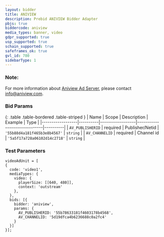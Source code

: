 ```yaml
---
layout: bidder
title: ANIVIEW
description: Prebid ANIVIEW Bidder Adapter
pbjs: true
biddercode: aniview
media_types: banner, video
gdpr_supported: true
usp_supported: true
schain_supported: true
safeframes_ok: true
gvl_id: 780
sidebarType: 1
---
```


### Note:
For more information about [Aniview Ad Server](https://www.aniview.com/), please contact info@aniview.com.

### Bid Params

{: .table .table-bordered .table-striped }
| Name             | Scope    | Description      | Example                      | Type     |
|------------------|----------|------------------|------------------------------|----------|
| `AV_PUBLISHERID` | required | Publisher/Netid  | `'55b88d4a181f465b3e8b4567'` | `string` |
| `AV_CHANNELID`   | required | Channel id       | `'5a5f17a728a06102d14c2718'` | `string` |

### Test Parameters
```
videoAdUnit = [
{
  code: 'video1',
  mediaTypes: {
    video: {
      playerSize: [[640, 480]],
      context: 'outstream'
    },
  },
  bids: [{
    bidder: 'aniview',
    params: {
      AV_PUBLISHERID: '55b78633181f4603178b4568',
      AV_CHANNELID: '5d19dfca4b6236688c0a2fc4'
    }
  }]
}];
```
